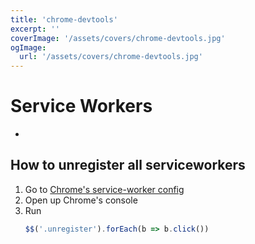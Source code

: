 ```yaml
---
title: 'chrome-devtools'
excerpt: ''
coverImage: '/assets/covers/chrome-devtools.jpg'
ogImage:
  url: '/assets/covers/chrome-devtools.jpg'
---
```






# Service Workers
- 

## How to unregister all serviceworkers
1. Go to [Chrome's service-worker config](chrome://serviceworker-internals/?devtools)
2. Open up Chrome's console
3. Run 
    ```js
    $$('.unregister').forEach(b => b.click())
    ```

